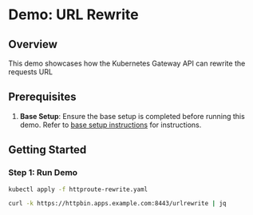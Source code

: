 # Demo: URL Rewrite

## Overview
This demo showcases how the Kubernetes Gateway API can rewrite the requests URL

## Prerequisites
1. **Base Setup**: Ensure the base setup is completed before running this demo. Refer to [base setup instructions](../../../README.md) for instructions.

## Getting Started

### Step 1: Run Demo
```sh
kubectl apply -f httproute-rewrite.yaml

curl -k https://httpbin.apps.example.com:8443/urlrewrite | jq
```
